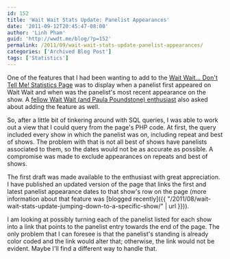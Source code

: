 ```yaml
---
id: 152
title: 'Wait Wait Stats Update: Panelist Appearances'
date: '2011-09-12T20:45:47-08:00'
author: 'Linh Pham'
guid: 'http://wwdt.me/blog/?p=152'
permalink: /2011/09/wait-wait-stats-update-panelist-appearances/
categories: ['Archived Blog Post']
tags: ['Statistics']
---
```


One of the features that I had been wanting to add to the [Wait Wait... Don't Tell Me! Statistics Page](https://stats.wwdt.me/) was to display when a panelist first appeared on Wait Wait and when was the panelist's most recent appearance on the show. A [fellow Wait Wait (and Paula Poundstone) enthusiast](https://twitter.com/#!/ojoya) also asked about adding the feature as well.

So, after a little bit of tinkering around with SQL queries, I was able to work out a view that I could query from the page's PHP code. At first, the query included every show in which the panelist was on, including repeat and best of shows. The problem with that is not all best of shows have panelists associated to them, so the dates would not be as accurate as possible. A compromise was made to exclude appearances on repeats and best of shows.

The first draft was made available to the enthusiast with great appreciation. I have published an updated version of the page that links the first and latest panelist appearance dates to that show's row on the page (more information about that feature was [blogged recently]({{ "/2011/08/wait-wait-stats-update-jumping-down-to-a-specific-show/" | url }})).

I am looking at possibly turning each of the panelist listed for each show into a link that points to the panelist entry towards the end of the page. The only problem that I can foresee is that the panelist's standing is already color coded and the link would alter that; otherwise, the link would not be evident. Maybe I'll find a different way to handle that.
